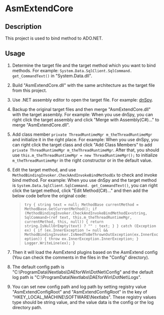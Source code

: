 # AsmExtendCore
## Description
This project is used to bind method to ADO.NET.
## Usage
1. Determine the target file and the target method which you want to bind methods. For example: `System.Data.SqlClient.SqlCommand. get_CommandText()` in "System.Data.dll".

2. Build "AsmExtendCore.dll" with the same architecture as the target file from this project.

3. Use .NET assembly editor to open the target file. For example: [dnSpy](https://github.com/dnSpy/dnSpy).

4. Backup the original target files and then merge "AsmExtendCore.dll" with the target assembly. For example: When you use dnSpy, you can right click the target assembly and click "Merge with Assembly(C#)..." to merge "AsmExtendCore.dll".

5. Add class member `private ThreadRuntimeMgr m_theThreadRuntimeMgr` and initialize it in the right place. For example: When you use dnSpy, you can right click the target class and click "Add Class Members" to add `private ThreadRuntimeMgr m_theThreadRuntimeMgr`. After that, you should use `this.m_theThreadRuntimeMgr = new ThreadRuntimeMgr();` to initialize `m_theThreadRuntimeMgr` in the right constructor or in the default value.

6. Edit the target method, and use `MethodBindingInvoker.CheckAndInvokeBindMethodEx` to check and invoke bind method. For example: When you use dnSpy and the target method is `System.Data.SqlClient.SqlCommand. get_CommandText()`, you can right click the target method, click "Edit Method(C#)..." and then add the below code before the original code:

   >`try
   >{
   >  	string text = null;
   >  	MethodBase currentMethod = MethodBase.GetCurrentMethod();
   >  	if (MethodBindingInvoker.CheckAndInvokeBindMethodEx<string, SqlCommand>(ref text, this.m_theThreadRuntimeMgr, currentMethod, this, null))
   >  	{
   >    		return string.IsNullOrEmpty(text) ? "" : text;
   >  	}
   >}
   >catch (Exception ex)
   >{
   >  	if (ex.InnerException != null && MethodBindingInvoker.IsNeedToBeThrownOutException(ex.InnerException))
   >  	{
   >    		throw ex.InnerException.InnerException;
   >  	}
   >  	Logger.WriteLine(ex);
   >}`
   
7. Then it will load the AsmExtend plugins based on the AsmExtend config (You can check the comments in the files in the "Config" directory).

8. The default config path is "C:\ProgramData\Nextlabs\DAEforWin\DotNet\Config" and the default log path is "C:\ProgramData\Nextlabs\DAEforWin\DotNet\Logs".

9. You can set new config path and log path by setting registry value "AsmExtendConfigRoot" and "AsmExtendConfigRoot" in the key of "HKEY_LOCAL_MACHINE\SOFTWARE\Nextlabs". These registry values type should be string value, and the value data is the config or the log directory path.

